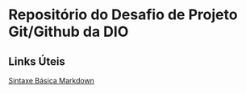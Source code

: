 # Repositório do Desafio de Projeto Git/Github da DIO

## Links Úteis

[Sintaxe Básica Markdown](https://www.markdownguide.org/basic-syntax/)
